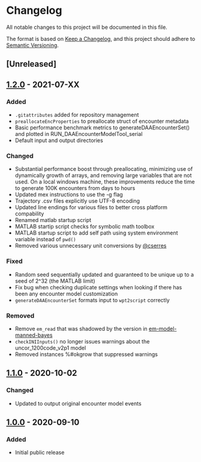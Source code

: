 # Changelog

All notable changes to this project will be documented in this file.

The format is based on [Keep a Changelog](https://keepachangelog.com/en/1.0.0/),
and this project should adhere to [Semantic Versioning](https://semver.org/spec/v2.0.0.html).

## [Unreleased]

## [1.2.0] - 2021-07-XX

### Added

- `.gitattributes` added for repository management
- `preallocateEncProperties` to preallocate struct of encounter metadata
- Basic performance benchmark metrics to generateDAAEncounterSet() and plotted in RUN_DAAEncounterModelTool_serial
- Default input and output directories

### Changed

- Substantial performance boost through preallocating, minimizing use of dynamically growth of arrays, and removing large variables that are not used. On a local windows machine, these improvements reduce the time to generate 100K encounters from days to hours
- Updated mex instructions to use the -g flag
- Trajectory .csv files explicitly use UTF-8 encoding
- Updated line endings for various files to better cross platform compability 
- Renamed matlab startup script
- MATLAB startip script checks for symbolic math toolbox
- MATLAB startup script to add self path using system environment variable instead of `pwd()`
- Removed various unnecessary unit conversions by [@cserres](https://github.com/cserres)

### Fixed

- Random seed sequentially updated and guaranteed to be unique up to a seed of 2^32 (the MATLAB limit)
- Fix bug when checking duplicate settings when looking if there has been any encounter model customization
-  `generateDAAEncounterSet` formats input to `wpt2script` correctly

### Removed

- Remove `em_read` that was shadowed by the version in [em-model-manned-bayes](https://github.com/airspace-Encounter-Models/em-model-manned-bayes)
- `checkINIInputs()` no longer issues warnings about the uncor_1200code_v2p1 model
- Removed instances %#okgrow that suppressed warnings

## [1.1.0] - 2020-10-02

### Changed

- Updated to output original encounter model events

## [1.0.0] - 2020-09-10

### Added

- Initial public release

[1.2.0]: https://github.com/Airspace-Encounter-Models/em-pairing-uncor-importancesampling/releases/tag/v1.2
[1.1.0]: https://github.com/Airspace-Encounter-Models/em-pairing-uncor-importancesampling/releases/tag/v1.1
[1.0.0]: https://github.com/Airspace-Encounter-Models/em-pairing-uncor-importancesampling/releases/tag/v1.0
